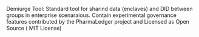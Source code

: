 Demiurge Tool:  Standard tool for sharind data (enclaves) and DID between groups in enterprise scenaraious. Contain experimental governance features contributed by the PharmaLedger project  and Licensed as Open Source ( MIT License)
